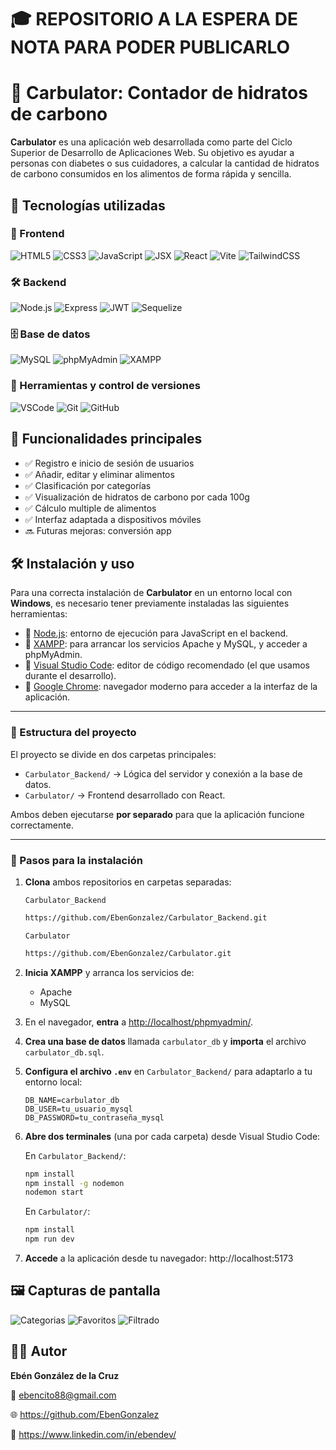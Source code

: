 # :mortar_board: REPOSITORIO A LA ESPERA DE NOTA PARA PODER PUBLICARLO

# 🧮 Carbulator: Contador de hidratos de carbono

**Carbulator** es una aplicación web desarrollada como parte del Ciclo Superior de Desarrollo de Aplicaciones Web. Su objetivo es ayudar a personas con diabetes o sus cuidadores, a calcular la cantidad de hidratos de carbono consumidos en los alimentos de forma rápida y sencilla.

## 🚀 Tecnologías utilizadas

### 🧩 Frontend
![HTML5](https://img.shields.io/badge/HTML5-E34F26?style=for-the-badge&logo=html5&logoColor=white)
![CSS3](https://img.shields.io/badge/CSS3-1572B6?style=for-the-badge&logo=css3&logoColor=white)
![JavaScript](https://img.shields.io/badge/JavaScript-F7DF1E?style=for-the-badge&logo=javascript&logoColor=black)
![JSX](https://img.shields.io/badge/JSX-61DAFB?style=for-the-badge&logo=react&logoColor=black)
![React](https://img.shields.io/badge/React-20232A?style=for-the-badge&logo=react&logoColor=61DAFB)
![Vite](https://img.shields.io/badge/Vite-646CFF?style=for-the-badge&logo=vite&logoColor=white)
![TailwindCSS](https://img.shields.io/badge/TailwindCSS-38B2AC?style=for-the-badge&logo=tailwindcss&logoColor=white)

### 🛠️ Backend
![Node.js](https://img.shields.io/badge/Node.js-339933?style=for-the-badge&logo=nodedotjs&logoColor=white)
![Express](https://img.shields.io/badge/Express.js-000000?style=for-the-badge&logo=express&logoColor=white)
![JWT](https://img.shields.io/badge/JWT-000000?style=for-the-badge&logo=jsonwebtokens&logoColor=white)
![Sequelize](https://img.shields.io/badge/Sequelize-52B0E7?style=for-the-badge&logo=sequelize&logoColor=white)

### 🗄️ Base de datos
![MySQL](https://img.shields.io/badge/MySQL-005C84?style=for-the-badge&logo=mysql&logoColor=white)
![phpMyAdmin](https://img.shields.io/badge/phpMyAdmin-F89C0E?style=for-the-badge&logo=php&logoColor=white)
![XAMPP](https://img.shields.io/badge/XAMPP-FB7A24?style=for-the-badge&logo=apache&logoColor=white)

### 🧰 Herramientas y control de versiones
![VSCode](https://img.shields.io/badge/VS%20Code-007ACC?style=for-the-badge&logo=visualstudiocode&logoColor=white)
![Git](https://img.shields.io/badge/Git-F05032?style=for-the-badge&logo=git&logoColor=white)
![GitHub](https://img.shields.io/badge/GitHub-181717?style=for-the-badge&logo=github&logoColor=white)


## 🎯 Funcionalidades principales

- ✅ Registro e inicio de sesión de usuarios
- ✅ Añadir, editar y eliminar alimentos
- ✅ Clasificación por categorías
- ✅ Visualización de hidratos de carbono por cada 100g
- ✅ Cálculo multiple de alimentos
- ✅ Interfaz adaptada a dispositivos móviles
- 🔜 Futuras mejoras: conversión app

## 🛠️ Instalación y uso

Para una correcta instalación de **Carbulator** en un entorno local con **Windows**, es necesario tener previamente instaladas las siguientes herramientas:

- 🔹 [Node.js](https://nodejs.org/): entorno de ejecución para JavaScript en el backend.
- 🔹 [XAMPP](https://www.apachefriends.org/): para arrancar los servicios Apache y MySQL, y acceder a phpMyAdmin.
- 🔹 [Visual Studio Code](https://code.visualstudio.com/): editor de código recomendado (el que usamos durante el desarrollo).
- 🔹 [Google Chrome](https://www.google.com/intl/es/chrome/): navegador moderno para acceder a la interfaz de la aplicación.

---

### 📁 Estructura del proyecto

El proyecto se divide en dos carpetas principales:

- `Carbulator_Backend/` → Lógica del servidor y conexión a la base de datos.
- `Carbulator/` → Frontend desarrollado con React.

Ambos deben ejecutarse **por separado** para que la aplicación funcione correctamente.

---

### 🧪 Pasos para la instalación

1. **Clona** ambos repositorios en carpetas separadas:

    `Carbulator_Backend`
     ```bash
     https://github.com/EbenGonzalez/Carbulator_Backend.git
     ```
    `Carbulator`
     ```bash
     https://github.com/EbenGonzalez/Carbulator.git
     ```
2. **Inicia XAMPP** y arranca los servicios de:
   - Apache
   - MySQL
     
3. En el navegador, **entra** a [http://localhost/phpmyadmin/](http://localhost/phpmyadmin/).
   
4. **Crea una base de datos** llamada `carbulator_db` y **importa** el archivo `carbulator_db.sql`.
   
5. **Configura el archivo `.env`** en `Carbulator_Backend/` para adaptarlo a tu entorno local:
   ```env
   DB_NAME=carbulator_db
   DB_USER=tu_usuario_mysql
   DB_PASSWORD=tu_contraseña_mysql
   
6. **Abre dos terminales** (una por cada carpeta) desde Visual Studio Code:

    En `Carbulator_Backend/`:
    
      ```bash
      npm install
      npm install -g nodemon
      nodemon start
      ```
    
    En `Carbulator/`:
    
      ```bash
      npm install
      npm run dev
      ```

7. **Accede** a la aplicación desde tu navegador:
http://localhost:5173


## 🖼️ Capturas de pantalla

![Categorias](/Carbulator/public/screenshots/carbulator1.jpg)
![Favoritos](/Carbulator/public/screenshots/carbulator2.jpg)
![Filtrado](/Carbulator/public/screenshots/carbulator3.jpg)

## 👨‍💻 Autor

**Ebén González de la Cruz**

📧 ebencito88@gmail.com

🌐 https://github.com/EbenGonzalez

💼 https://www.linkedin.com/in/ebendev/

